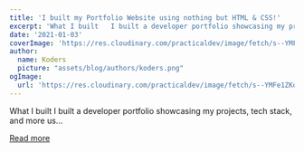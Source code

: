 ```yaml
---
title: 'I built my Portfolio Website using nothing but HTML & CSS!'
excerpt: 'What I built   I built a developer portfolio showcasing my projects, tech stack, and more us...'
date: '2021-01-03'
coverImage: 'https://res.cloudinary.com/practicaldev/image/fetch/s--YMFe1ZKo--/c_imagga_scale,f_auto,fl_progressive,h_420,q_auto,w_1000/https://dev-to-uploads.s3.amazonaws.com/i/pm7phglw10q59fep8s65.png'
author:
  name: Koders
  picture: "assets/blog/authors/koders.png"
ogImage:
  url: 'https://res.cloudinary.com/practicaldev/image/fetch/s--YMFe1ZKo--/c_imagga_scale,f_auto,fl_progressive,h_420,q_auto,w_1000/https://dev-to-uploads.s3.amazonaws.com/i/pm7phglw10q59fep8s65.png'
---
```


What I built   I built a developer portfolio showcasing my projects, tech stack, and more us...

[Read more](https://dev.to/codewithfahad/i-built-my-portfolio-website-using-nothing-but-html-css-5bjf)
